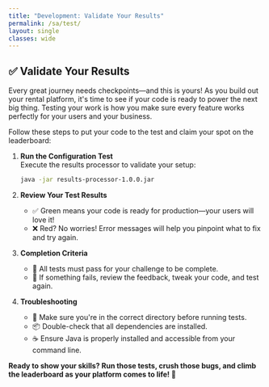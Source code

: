 ```yaml
---
title: "Development: Validate Your Results"
permalink: /sa/test/
layout: single
classes: wide
---
```


## ✅ Validate Your Results

Every great journey needs checkpoints—and this is yours! As you build out your rental platform, it's time to see if your code is ready to power the next big thing. Testing your work is how you make sure every feature works perfectly for your users and your business.

Follow these steps to put your code to the test and claim your spot on the leaderboard:

1. **Run the Configuration Test**  
   Execute the results processor to validate your setup:
   ```bash
   java -jar results-processor-1.0.0.jar
   ```

2. **Review Your Test Results**  
   - ✅ Green means your code is ready for production—your users will love it!
   - ❌ Red? No worries! Error messages will help you pinpoint what to fix and try again.

3. **Completion Criteria**  
   - 🏁 All tests must pass for your challenge to be complete.
   - 🔄 If something fails, review the feedback, tweak your code, and test again.

4. **Troubleshooting**  
   - 📂 Make sure you're in the correct directory before running tests.
   - 📦 Double-check that all dependencies are installed.
   - ☕ Ensure Java is properly installed and accessible from your command line.

**Ready to show your skills? Run those tests, crush those bugs, and climb the leaderboard as your platform comes to life! 🚀**

